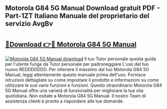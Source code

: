 ## Motorola G84 5G Manual Download gratuit PDF - Part-1ZT Italiano Manuale del proprietario del servizio AvgBv

# <h2><a href="http://dfdp3p.blite.top/?on=Motorola+G84+5G+Manual">🔗Download 👉🔴 Motorola G84 5G Manual</a></h2>

[![Motorola G84 5G Manual download](https://i.imgur.com/lujVjoI.png)](http://dfdp3p.blite.top/?on=Motorola+G84+5G+Manual)
Il tuo Tutor personale questa guida per l'utente funge da Tutor personale per padroneggiare L'uso del tuo nuovo REDDDDDDD. Per ottenere il massimo dal tuo Motorola G84 5G Manual, leggi attentamente questo manuale prima dell'uso. Fornisce istruzioni dettagliate su come impostare il prodotto e informazioni su come utilizzare le sue varie funzioni e funzioni. Questo straordinario Motorola G84 5G Manual offre una varietà di funzionalità per migliorare la tua vita quotidiana. Non esitate a Motorola G84 5G Manual. Il nostro Team di assistenza clienti è pronto a rispondere alle tue domande.
